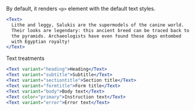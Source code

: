 By default, it renders `<p>` element with the default text styles.

```jsx
<Text>
  Lithe and leggy, Salukis are the supermodels of the canine world.
  Their looks are legendary: this ancient breed can be traced back to
  the pyramids. Archaeologists have even found these dogs entombed
  with Egyptian royalty!
</Text>
```


Text treatments

```jsx
<Text variant="heading">Heading</Text>
<Text variant="subtitle">Subtitle</Text>
<Text variant="sectiontitle">Section title</Text>
<Text variant="formtitle">Form title</Text>
<Text variant="body">Body text</Text>
<Text color="primary">Instruction text</Text>
<Text variant="error">Error text</Text>
```
